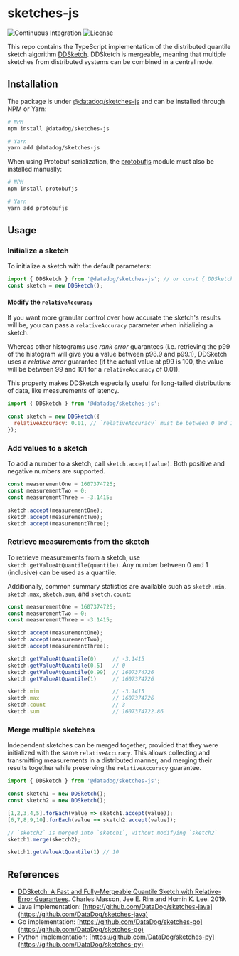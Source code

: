 # sketches-js

![Continuous Integration](https://github.com/DataDog/sketches-js/workflows/Continuous%20Integration/badge.svg) [![License](https://img.shields.io/badge/License-Apache%202.0-blue.svg)](https://opensource.org/licenses/Apache-2.0)

This repo contains the TypeScript implementation of the distributed quantile sketch algorithm [DDSketch](http://www.vldb.org/pvldb/vol12/p2195-masson.pdf). DDSketch is mergeable, meaning that multiple sketches from distributed systems can be combined in a central node.

## Installation

The package is under [@datadog/sketches-js](https://www.npmjs.com/package/@datadog/sketches-js) and can be installed through NPM or Yarn:

```sh
# NPM
npm install @datadog/sketches-js

# Yarn
yarn add @datadog/sketches-js
```

When using Protobuf serialization, the [protobufjs](https://www.npmjs.com/package/protobufjs) module must also be installed manually:

```sh
# NPM
npm install protobufjs

# Yarn
yarn add protobufjs
```

## Usage

### Initialize a sketch

To initialize a sketch with the default parameters:

```js
import { DDSketch } from '@datadog/sketches-js'; // or const { DDSketch } = require('@datadog/sketches-js');
const sketch = new DDSketch();
```

#### Modify the `relativeAccuracy`

If you want more granular control over how accurate the sketch's results will be, you can pass a `relativeAccuracy` parameter when initializing a sketch.

Whereas other histograms use _rank error_ guarantees (i.e. retrieving the p99 of the histogram will give you a value between p98.9 and p99.1), DDSketch uses a _relative error_ guarantee (if the actual value at p99 is 100, the value will be between 99 and 101 for a `relativeAccuracy` of 0.01).

This property makes DDSketch especially useful for long-tailed distributions of data, like measurements of latency.

```js
import { DDSketch } from '@datadog/sketches-js';

const sketch = new DDSketch({
  relativeAccuracy: 0.01, // `relativeAccuracy` must be between 0 and 1
});
```

### Add values to a sketch

To add a number to a sketch, call `sketch.accept(value)`. Both positive and negative numbers are supported.

```js
const measurementOne = 1607374726;
const measurementTwo = 0;
const measurementThree = -3.1415;

sketch.accept(measurementOne);
sketch.accept(measurementTwo);
sketch.accept(measurementThree);
```

### Retrieve measurements from the sketch

To retrieve measurements from a sketch, use `sketch.getValueAtQuantile(quantile)`. Any number between 0 and 1 (inclusive) can be used as a quantile.

Additionally, common summary statistics are available such as `sketch.min`, `sketch.max`, `sketch.sum`, and `sketch.count`:

```js
const measurementOne = 1607374726;
const measurementTwo = 0;
const measurementThree = -3.1415;

sketch.accept(measurementOne);
sketch.accept(measurementTwo);
sketch.accept(measurementThree);

sketch.getValueAtQuantile(0)     // -3.1415
sketch.getValueAtQuantile(0.5)   // 0
sketch.getValueAtQuantile(0.99)  // 1607374726
sketch.getValueAtQuantile(1)     // 1607374726

sketch.min                       // -3.1415
sketch.max                       // 1607374726
sketch.count                     // 3
sketch.sum                       // 1607374722.86
```

### Merge multiple sketches

Independent sketches can be merged together, provided that they were initialized with the same `relativeAccuracy`. This allows collecting and transmitting measurements in a distributed manner, and merging their results together while preserving the `relativeAccuracy` guarantee.

```js
import { DDSketch } from '@datadog/sketches-js';

const sketch1 = new DDSketch();
const sketch2 = new DDSketch();

[1,2,3,4,5].forEach(value => sketch1.accept(value));
[6,7,8,9,10].forEach(value => sketch2.accept(value));

// `sketch2` is merged into `sketch1`, without modifying `sketch2`
sketch1.merge(sketch2);

sketch1.getValueAtQuantile(1) // 10
```

## References
* [DDSketch: A Fast and Fully-Mergeable Quantile Sketch with Relative-Error Guarantees](http://www.vldb.org/pvldb/vol12/p2195-masson.pdf). Charles Masson, Jee E. Rim and Homin K. Lee. 2019.
* Java implementation: [https://github.com/DataDog/sketches-java](https://github.com/DataDog/sketches-java)
* Go implementation: [https://github.com/DataDog/sketches-go](https://github.com/DataDog/sketches-go)
* Python implementation: [https://github.com/DataDog/sketches-py](https://github.com/DataDog/sketches-py)
